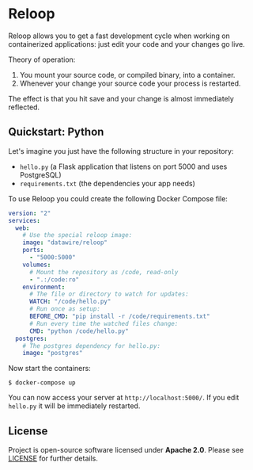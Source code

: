 # Reloop

Reloop allows you to get a fast development cycle when working on containerized applications: just edit your code and your changes go live.

Theory of operation:

1. You mount your source code, or compiled binary, into a container.
2. Whenever your change your source code your process is restarted.

The effect is that you hit save and your change is almost immediately reflected.


## Quickstart: Python

Let's imagine you just have the following structure in your repository:

* `hello.py` (a Flask application that listens on port 5000 and uses PostgreSQL)
* `requirements.txt` (the dependencies your app needs)

To use Reloop you could create the following Docker Compose file:

```yaml
version: "2"
services:
  web:
    # Use the special reloop image:
    image: "datawire/reloop"
    ports:
      - "5000:5000"
    volumes:
      # Mount the repository as /code, read-only
      - ".:/code:ro"
    environment:
      # The file or directory to watch for updates:
      WATCH: "/code/hello.py"
      # Run once as setup:
      BEFORE_CMD: "pip install -r /code/requirements.txt"
      # Run every time the watched files change:
      CMD: "python /code/hello.py"
  postgres:
    # The postgres dependency for hello.py:
    image: "postgres"
```

Now start the containers:

```console
$ docker-compose up
```

You can now access your server at `http://localhost:5000/`.
If you edit `hello.py` it will be immediately restarted.

## License

Project is open-source software licensed under **Apache 2.0**. Please see [LICENSE](LICENSE) for further details.

